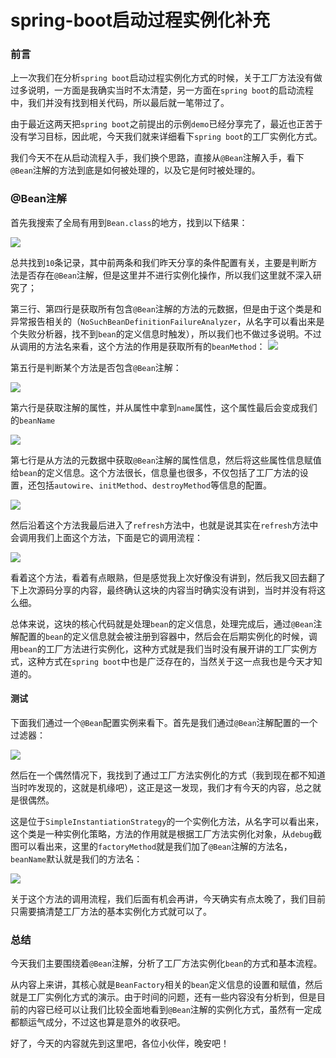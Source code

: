 # spring-boot启动过程实例化补充



### 前言

上一次我们在分析`spring boot`启动过程实例化方式的时候，关于工厂方法没有做过多说明，一方面是我确实当时不太清楚，另一方面在`spring boot`的启动流程中，我们并没有找到相关代码，所以最后就一笔带过了。

由于最近这两天把`spring boot`之前提出的示例`demo`已经分享完了，最近也正苦于没有学习目标，因此呢，今天我们就来详细看下`spring boot`的工厂实例化方式。

我们今天不在从启动流程入手，我们换个思路，直接从`@Bean`注解入手，看下`@Bean`注解的方法到底是如何被处理的，以及它是何时被处理的。

### @Bean注解

首先我搜索了全局有用到`Bean.class`的地方，找到以下结果：

![](
https://syske-pic-bed.oss-cn-hangzhou.aliyuncs.com/imgs/images/20210923132356.png)

总共找到`10`条记录，其中前两条和我们昨天分享的条件配置有关，主要是判断方法是否存在`@Bean`注解，但是这里并不进行实例化操作，所以我们这里就不深入研究了；

第三行、第四行是获取所有包含`@Bean`注解的方法的元数据，但是由于这个类是和异常报告相关的（`NoSuchBeanDefinitionFailureAnalyzer`，从名字可以看出来是个失败分析器，找不到`bean`的定义信息时触发），所以我们也不做过多说明。不过从调用的方法名来看，这个方法的作用是获取所有的`beanMethod`：
![](
https://syske-pic-bed.oss-cn-hangzhou.aliyuncs.com/imgs/images/20210923134626.png)

第五行是判断某个方法是否包含`@Bean`注解：

![](
https://syske-pic-bed.oss-cn-hangzhou.aliyuncs.com/imgs/blog/20210923205411.png)

第六行是获取注解的属性，并从属性中拿到`name`属性，这个属性最后会变成我们的`beanName`

![](
https://syske-pic-bed.oss-cn-hangzhou.aliyuncs.com/imgs/blog/20210923212240.png)

第七行是从方法的元数据中获取`@Bean`注解的属性信息，然后将这些属性信息赋值给`bean`的定义信息。这个方法很长，信息量也很多，不仅包括了工厂方法的设置，还包括`autowire`、`initMethod`、`destroyMethod`等信息的配置。

![](
https://syske-pic-bed.oss-cn-hangzhou.aliyuncs.com/imgs/blog/Snipaste_2021-09-23_22-07-37.jpg)

然后沿着这个方法我最后进入了`refresh`方法中，也就是说其实在`refresh`方法中会调用我们上面这个方法，下面是它的调用流程：

![](
https://syske-pic-bed.oss-cn-hangzhou.aliyuncs.com/imgs/blog/Snipaste_2021-09-23_22-27-10.jpg)

看着这个方法，看着有点眼熟，但是感觉我上次好像没有讲到，然后我又回去翻了下上次源码分享的内容，最终确认这块的内容当时确实没有讲到，当时并没有将这么细。

总体来说，这块的核心代码就是处理`bean`的定义信息，处理完成后，通过`@Bean`注解配置的`bean`的定义信息就会被注册到容器中，然后会在后期实例化的时候，调用`bean`的工厂方法进行实例化，这种方式就是我们当时没有展开讲的工厂实例方式，这种方式在`spring boot`中也是广泛存在的，当然关于这一点我也是今天才知道的。

#### 测试

下面我们通过一个`@Bean`配置实例来看下。首先是我们通过`@Bean`注解配置的一个过滤器：

![](
https://syske-pic-bed.oss-cn-hangzhou.aliyuncs.com/imgs/blog/20210923084430.png)

然后在一个偶然情况下，我找到了通过工厂方法实例化的方式（我到现在都不知道当时咋发现的，这就是机缘吧），这正是这一发现，我们才有今天的内容，总之就是很偶然。

这是位于`SimpleInstantiationStrategy`的一个实例化方法，从名字可以看出来，这个类是一种实例化策略，方法的作用就是根据工厂方法实例化对象，从`debug`截图可以看出来，这里的`factoryMethod`就是我们加了`@Bean`注解的方法名，`beanName`默认就是我们的方法名：

![](
https://syske-pic-bed.oss-cn-hangzhou.aliyuncs.com/imgs/blog/20210923084335.png)

关于这个方法的调用流程，我们后面有机会再讲，今天确实有点太晚了，我们目前只需要搞清楚工厂方法的基本实例化方式就可以了。

### 总结

今天我们主要围绕着`@Bean`注解，分析了工厂方法实例化`bean`的方式和基本流程。

从内容上来讲，其核心就是`BeanFactory`相关的`bean`定义信息的设置和赋值，然后就是工厂实例化方式的演示。由于时间的问题，还有一些内容没有分析到，但是目前的内容已经可以让我们比较全面地看到`@Bean`注解的实例化方式，虽然有一定成都额运气成分，不过这也算是意外的收获吧。

好了，今天的内容就先到这里吧，各位小伙伴，晚安吧！

